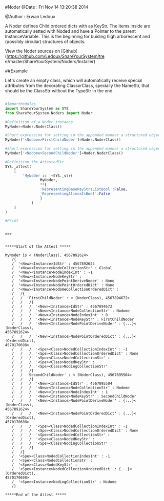 
#Noder
 @Date : Fri Nov 14 13:20:38 2014

@Author : Erwan Ledoux



A Noder defines Child ordered dicts with <DoStr> as KeyStr. The items inside are
automatically setted with Noded<DoStr><TypeStr> and have a Pointer to the parent
InstanceVariable. This is the beginning for buiding high arborescent and
(possibly circular) structures of objects.





<!--
FrozenIsBool False
-->

View the Noder sources on [Github](https://github.com/Ledoux/ShareYourSystem/tre
e/master/ShareYourSystem/Noders/Installer)




<!---
FrozenIsBool True
-->

##Example

Let's create an empty class, which will automatically receive
special attributes from the decorating ClassorClass,
specially the NameStr, that should be the ClassStr
without the TypeStr in the end.

```python

#ImportModules
import ShareYourSystem as SYS
from ShareYourSystem.Noders import Noder

#Definition of a Noder instance
MyNoder=Noder.NoderClass()

#Short expression for setting in the appended manner a structured object
MyNoder['<Nodome>FirstChildNoder']=Noder.NoderClass()

#Short expression for setting in the appended manner a structured object
MyNoder['<Nodome>SecondChildNoder']=Noder.NoderClass()

#Definition the AttestedStr
SYS._attest(
    [
        'MyNoder is '+SYS._str(
                MyNoder,
                **{
                'RepresentingBaseKeyStrsListBool':False,
                'RepresentingAlineaIsBool':False
                }
            )
    ]
)

#Print



```


```console
>>>


*****Start of the Attest *****

MyNoder is < (NoderClass), 4567892624>
   /{
   /  '<New><Instance>IdStr' : 4567892624
   /  '<New><Instance>NodeCollectionStr' : Global
   /  '<New><Instance>NodeIndexInt' : -1
   /  '<New><Instance>NodeKeyStr' :
   /  '<New><Instance>NodePointDeriveNoder' : None
   /  '<New><Instance>NodePointOrderedDict' : None
   /  '<New><Instance>NodomeCollectionOrderedDict' :
   /   /{
   /   /  'FirstChildNoder' : < (NoderClass), 4567894672>
   /   /   /{
   /   /   /  '<New><Instance>IdStr' : 4567894672
   /   /   /  '<New><Instance>NodeCollectionStr' : Nodome
   /   /   /  '<New><Instance>NodeIndexInt' : 0
   /   /   /  '<New><Instance>NodeKeyStr' : FirstChildNoder
   /   /   /  '<New><Instance>NodePointDeriveNoder' : {...}< (NoderClass),
4567892624>
   /   /   /  '<New><Instance>NodePointOrderedDict' : {...}< (OrderedDict),
4570170608>
   /   /   /  '<Spe><Class>NodedCollectionIndexInt' : -1
   /   /   /  '<Spe><Class>NodedCollectionOrderedDict' : None
   /   /   /  '<Spe><Class>NodedCollectionStr' :
   /   /   /  '<Spe><Class>NodedKeyStr' :
   /   /   /  '<Spe><Class>NodingCollectionStr' :
   /   /   /}
   /   /  'SecondChildNoder' : < (NoderClass), 4567895504>
   /   /   /{
   /   /   /  '<New><Instance>IdStr' : 4567895504
   /   /   /  '<New><Instance>NodeCollectionStr' : Nodome
   /   /   /  '<New><Instance>NodeIndexInt' : 1
   /   /   /  '<New><Instance>NodeKeyStr' : SecondChildNoder
   /   /   /  '<New><Instance>NodePointDeriveNoder' : {...}< (NoderClass),
4567892624>
   /   /   /  '<New><Instance>NodePointOrderedDict' : {...}< (OrderedDict),
4570170608>
   /   /   /  '<Spe><Class>NodedCollectionIndexInt' : -1
   /   /   /  '<Spe><Class>NodedCollectionOrderedDict' : None
   /   /   /  '<Spe><Class>NodedCollectionStr' :
   /   /   /  '<Spe><Class>NodedKeyStr' :
   /   /   /  '<Spe><Class>NodingCollectionStr' :
   /   /   /}
   /   /}
   /  '<Spe><Class>NodedCollectionIndexInt' : -1
   /  '<Spe><Class>NodedCollectionStr' :
   /  '<Spe><Class>NodedKeyStr' :
   /  '<Spe><Instance>NodedCollectionOrderedDict' : {...}< (OrderedDict),
4570170608>
   /  '<Spe><Instance>NodingCollectionStr' : Nodome
   /}

*****End of the Attest *****



```

